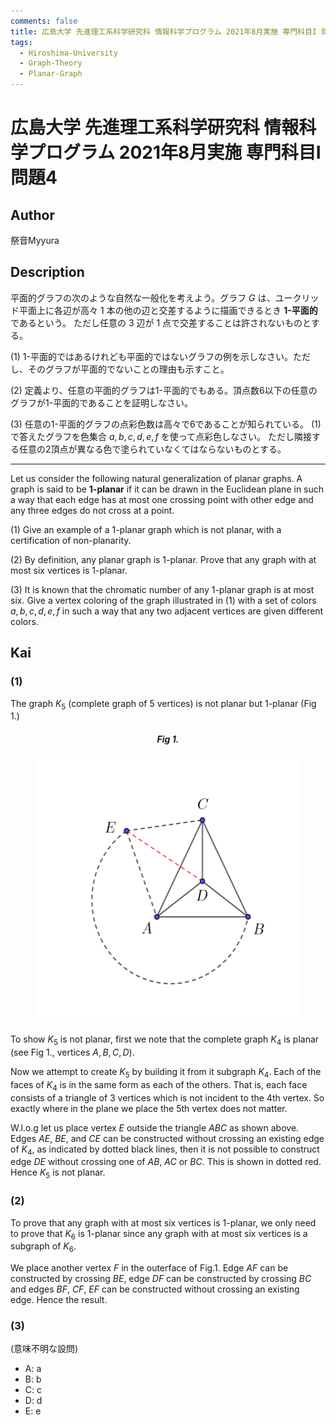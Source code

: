 ```yaml
---
comments: false
title: 広島大学 先進理工系科学研究科 情報科学プログラム 2021年8月実施 専門科目I 問題4
tags:
  - Hiroshima-University
  - Graph-Theory
  - Planar-Graph
---
```

# 広島大学 先進理工系科学研究科 情報科学プログラム 2021年8月実施 専門科目I 問題4


## **Author**
祭音Myyura

## **Description**
平面的グラフの次のような自然な一般化を考えよう。グラフ $G$ は、ユークリッド平面上に各辺が高々 $1$ 本の他の辺と交差するように描画できるとき **$1$-平面的** であるという。
ただし任意の $3$ 辺が $1$ 点で交差することは許されないものとする。

(1) $1$-平面的ではあるけれども平面的ではないグラフの例を示しなさい。ただし、そのグラフが平面的でないことの理由も示すこと。

(2) 定義より、任意の平面的グラフは1-平面的でもある。頂点数6以下の任意のグラフが1-平面的であることを証明しなさい。

(3) 任意の1-平面的グラフの点彩色数は高々で6であることが知られている。
(1) で答えたグラフを色集合 ${a, b, c, d, e, f}$ を使って点彩色しなさい。
ただし隣接する任意の2頂点が異なる色で塗られていなくてはならないものとする。

--------------------------------------------------------

Let us consider the following natural generalization of planar graphs.
A graph is said to be **1-planar** if it can be drawn in the Euclidean plane in such a way that each edge has at most one crossing point with other edge and any three edges do not cross at a point.

(1) Give an example of a 1-planar graph which is not planar, with a certification of non-planarity.

(2) By definition, any planar graph is 1-planar. Prove that any graph with at most six vertices is 1-planar.

(3) It is known that the chromatic number of any 1-planar graph is at most six. Give a vertex coloring of the graph illustrated in (1) with a set of colors ${a, b, c, d, e, f}$ in such a way that any two adjacent vertices are given different colors.


## **Kai**
### (1)
The graph $K_5$ (complete graph of $5$ vertices) is not planar but 1-planar (Fig 1.)

##### <center> Fig 1.
<figure style="text-aligned:center;">
  <img src="https://raw.githubusercontent.com/Myyura/the_kai_project_assets/main/kakomonn/hiroshima_university/ASE/is_202108_senmon_I_4_p1.png" width="450" height="423" alt=""/>
</figure>

To show $K_5$ is not planar, first we note that the complete graph $K_4$ is planar (see Fig 1., vertices $A, B, C, D$).

Now we attempt to create $K_5$ by building it from it subgraph $K_4$.
Each of the faces of $K_4$ is in the same form as each of the others.
That is, each face consists of a triangle of 3 vertices which is not incident to the 4th vertex.
So exactly where in the plane we place the 5th vertex does not matter.

W.l.o.g let us place vertex $E$ outside the triangle $ABC$ as shown above.
Edges $AE$, $BE$, and $CE$ can be constructed without crossing an existing edge of $K_4$, as indicated by dotted black lines, then it is not possible to construct edge $DE$ without crossing one of $AB$, $AC$ or $BC$. This is shown in dotted red.
Hence $K_5$ is not planar.

### (2)
To prove that any graph with at most six vertices is 1-planar, we only need to prove that $K_6$ is 1-planar since any graph with at most six vertices is a subgraph of $K_6$.

We place another vertex $F$ in the outerface of Fig.1.
Edge $AF$ can be constructed by crossing $BE$, edge $DF$ can be constructed by crossing $BC$ and edges $BF$, $CF$, $EF$ can be constructed without crossing an existing edge.
Hence the result.

### (3)
(意味不明な設問)

- A: a
- B: b
- C: c
- D: d
- E: e